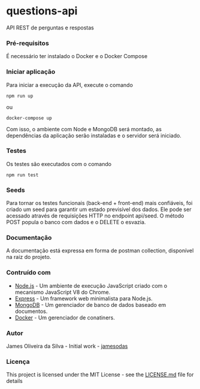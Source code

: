 # questions-api

API REST de perguntas e respostas 

### Pré-requisitos

É necessário ter instalado o Docker e o Docker Compose 

### Iniciar aplicação

Para iniciar a execução da API, execute o comando
```
npm run up
```
ou 
```
docker-compose up
```
Com isso, o ambiente com Node e MongoDB será montado, as dependências da aplicação serão instaladas e o servidor será iniciado.

### Testes

Os testes são executados com o comando
```
npm run test
```

### Seeds

Para tornar os testes funcionais (back-end + front-end) mais confiáveis, foi criado um seed para garantir um estado previsível dos dados. Ele pode ser acessado através de requisições HTTP no endpoint api/seed. O método POST popula o banco com dados e o DELETE o esvazia.

### Documentação

A documentação está expressa em forma de postman collection, disponível na raiz do projeto.

### Contruído com
- [Node.js](https://nodejs.org/) - Um ambiente de execução JavaScript criado com o mecanismo JavaScript V8 do Chrome.
- [Express](https://expressjs.com/) - Um framework web minimalista para Node.js. 
- [MongoDB](https://www.mongodb.com/) - Um gerenciador de banco de dados baseado em documentos.
- [Docker](https://www.docker.com/) - Um gerenciador de conatiners.

### Autor
James Oliveira da Silva - Initial work - [jamesodas](https://github.com/jamesodas)

### Licença

This project is licensed under the MIT License - see the [LICENSE.md](https://github.com/jamesdasilva/answers-web/blob/master/LICENSE) file for details
